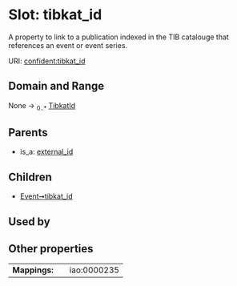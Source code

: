 
# Slot: tibkat_id


A property to link to a publication indexed in the TIB catalouge that references an event or event series.

URI: [confident:tibkat_id](https://raw.githubusercontent.com/TIBHannover/ConfIDent_schema/main/src/linkml/confident_schema.yaml#tibkat_id)


## Domain and Range

None &#8594;  <sub>0..\*</sub> [TibkatId](TibkatId.md)

## Parents

 *  is_a: [external_id](external_id.md)

## Children

 *  [Event➞tibkat_id](Event_tibkat_id.md)

## Used by


## Other properties

|  |  |  |
| --- | --- | --- |
| **Mappings:** | | iao:0000235 |

